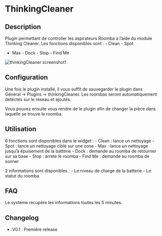 ThinkingCleaner 
===============

Description 
-----------

Plugin permettant de controller les aspirateurs Roomba à l’aide du
module Thinking Cleaner. Les fonctions disponibles sont : - Clean - Spot
- Max - Dock - Stop - Find Me

![thinkingCleaner
screenshot1](./images/thinkingCleaner_screenshot1.png)

Configuration 
-------------

Une fois le plugin installé, il vous suffit de sauvegarder le plugin
dans Général → Plugins → thinkingCleaner. Les roombas seront
automatiquement detéctés sur le réseau et ajoutés.

Vous pouvez ensuite vous rendre de le plugin afin de changer la pièce
dans laquelle se trouve le roomba.

Utilisation 
-----------

6 fonctions sont disponibles dans le widget : - Clean : lance un
nettoyage - Spot : lance un nettoyage ciblé sur une zone - Max : lance
un nettoyage jusqu’à épuisement de la batterie - Dock : demande au
roomba de retourner sur sa base - Stop : arrete le roomba - Find Me :
demande au roomba de sonner

2 informations sont disponibles : - Le niveau de charge de la batterie -
Le statut du roomba

FAQ 
---

Le systeme recupère les informations toutes les 5 minutes.

Changelog 
---------

-   V0.1 : Première release


